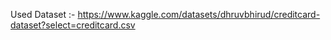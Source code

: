 Used Dataset :- https://www.kaggle.com/datasets/dhruvbhirud/creditcard-dataset?select=creditcard.csv
